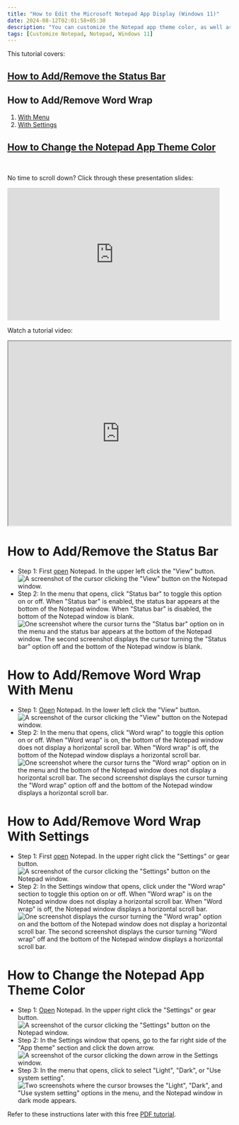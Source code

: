 ```yaml
---
title: "How to Edit the Microsoft Notepad App Display (Windows 11)"
date: 2024-08-12T02:01:58+05:30
description: "You can customize the Notepad app theme color, as well as toggle the status bar and word wrap on. Read more to find out how."
tags: [Customize Notepad, Notepad, Windows 11]
---
```

This tutorial covers:

## [How to Add/Remove the Status Bar](#1)

## How to Add/Remove Word Wrap
1. [With Menu](#2)
2. [With Settings](#3)

## [How to Change the Notepad App Theme Color](#4)

<br />

<p>No time to scroll down? Click through these presentation slides:</p>
<iframe src="https://docs.google.com/presentation/d/e/2PACX-1vS_70fVYZ4YfihWtwODhvr3XiTdg0HRXZYtKLjvdJckKu9bUhX_XB09HOsv-gAk0_RnUDpYNQQbv3S7/embed?start=false&loop=false&delayms=3000" frameborder="0" width="480" height="299" allowfullscreen="true" mozallowfullscreen="true" webkitallowfullscreen="true"></iframe>

<br />

Watch a tutorial video:
<iframe class="BLOG_video_class" allowfullscreen="" youtube-src-id="IkkAJVVAbxs" width="100%" height="416" src="https://www.youtube.com/embed/IkkAJVVAbxs"></iframe>

<h1 id="1">How to Add/Remove the Status Bar</h1>

* Step 1: First [open](https://qhtutorials.github.io/posts/how-to-open-notepad/) Notepad. In the upper left click the "View" button. <div class="stepimage">![A screenshot of the cursor clicking the "View" button on the Notepad window.](blogclickviewedit.png "Click 'View' ")</div>
* Step 2: In the menu that opens, click "Status bar" to toggle this option on or off. When "Status bar" is enabled, the status bar appears at the bottom of the Notepad window. When "Status bar" is disabled, the bottom of the Notepad window is blank. <div class="stepimage">![One screenshot where the cursor turns the "Status bar" option on in the menu and the status bar appears at the bottom of the Notepad window. The second screenshot displays the cursor turning the "Status bar" option off and the bottom of the Notepad window is blank.](pdfstatusbar.png "Click 'Status bar' ")</div>

<h1 id="2">How to Add/Remove Word Wrap With Menu</h1>

* Step 1: [Open](https://qhtutorials.github.io/posts/how-to-open-notepad/) Notepad. In the lower left click the "View" button. <div class="stepimage">![A screenshot of the cursor clicking the "View" button on the Notepad window.](blogclickviewedit.png "Click 'View' ")</div>
* Step 2: In the menu that opens, click "Word wrap" to toggle this option on or off. When "Word wrap" is on, the bottom of the Notepad window does not display a horizontal scroll bar. When "Word wrap" is off, the bottom of the Notepad window displays a horizontal scroll bar. <div class="stepimage">![One screenshot where the cursor turns the "Word wrap" option on in the menu and the bottom of the Notepad window does not display a horizontal scroll bar. The second screenshot displays the cursor turning the "Word wrap" option off and the bottom of the Notepad window displays a horizontal scroll bar.](pdfblogwordwrap.png "Click 'Word wrap' ")</div>

<h1 id="3">How to Add/Remove Word Wrap With Settings</h1>

* Step 1: First [open](https://qhtutorials.github.io/posts/how-to-open-notepad/) Notepad. In the upper right click the "Settings" or gear button. <div class="stepimage">![A screenshot of the cursor clicking the "Settings" button on the Notepad window.](blogclicksettingsgearedit.png "Click 'Settings' ")</div>
* Step 2: In the Settings window that opens, click under the "Word wrap" section to toggle this option on or off. When "Word wrap" is on the Notepad window does not display a horizontal scroll bar. When "Word wrap" is off, the Notepad window displays a horizontal scroll bar.  <div class="stepimage">![One screenshot displays the cursor turning the "Word wrap" option on and the bottom of the Notepad window does not display a horizontal scroll bar. The second screenshot displays the cursor turning "Word wrap" off and the bottom of the Notepad window displays a horizontal scroll bar.](blogwordwrapsettings.png "Click 'Word wrap' ")</div>

<h1 id="4">How to Change the Notepad App Theme Color</h1>

* Step 1: [Open](https://qhtutorials.github.io/posts/how-to-open-notepad/) Notepad. In the upper right click the "Settings" or gear button. <div class="stepimage">![A screenshot of the cursor clicking the "Settings" button on the Notepad window.](blogclicksettingsgearedit.png "Click 'Settings' ")</div>
* Step 2: In the Settings window that opens, go to the far right side of the "App theme" section and click the down arrow. <div class="stepimage">![A screenshot of the cursor clicking the down arrow in the Settings window.](blogclickappdownarrowsettingsedit.png "Click the down arrow")</div>
* Step 3: In the menu that opens, click to select "Light", "Dark", or "Use system setting". <div class="stepimage">![Two screenshots where the cursor browses the "Light", "Dark", and "Use system setting" options in the menu, and the Notepad window in dark mode appears.](blogpptchangeappcolor.png "Click to select one of the options")</div>

Refer to these instructions later with this free [PDF tutorial](https://drive.google.com/file/d/1psmsqI5KYCRHJ7VCSvXim30e1FvmLPB8/view?usp=sharing).

<br />

